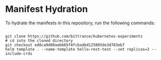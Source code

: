 
# Manifest Hydration

To hydrate the manifests in this repository, run the following commands:

```shell

git clone https://github.com/bittrance/kubernetes-experiments
# cd into the cloned directory
git checkout ed8ca9d80aeb665f4fcba4bd125805de3d783eb7
helm template . --name-template hello-rest-test --set replicas=2 --include-crds
```